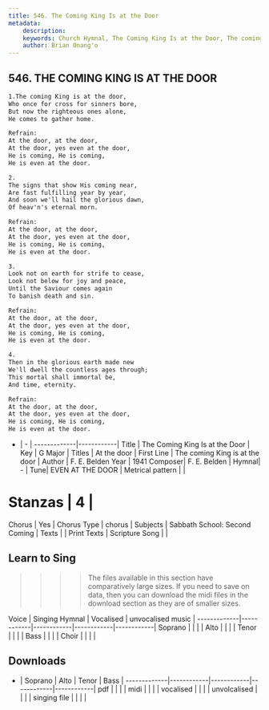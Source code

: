 ```yaml
---
title: 546. The Coming King Is at the Door
metadata:
    description: 
    keywords: Church Hymnal, The Coming King Is at the Door, The coming King is at the door, At the door
    author: Brian Onang'o
---
```



## 546. THE COMING KING IS AT THE DOOR

```txt
1.The coming King is at the door, 
Who once for cross for sinners bore, 
But now the righteous ones alone, 
He comes to gather home. 

Refrain:
At the door, at the door, 
At the door, yes even at the door, 
He is coming, He is coming, 
He is even at the door. 

2.
The signs that show His coming near, 
Are fast fulfilling year by year, 
And soon we'll hail the glorious dawn, 
Of heav'n's eternal morn. 

Refrain:
At the door, at the door, 
At the door, yes even at the door, 
He is coming, He is coming, 
He is even at the door. 

3.
Look not on earth for strife to cease, 
Look not below for joy and peace, 
Until the Saviour comes again 
To banish death and sin. 

Refrain:
At the door, at the door, 
At the door, yes even at the door, 
He is coming, He is coming, 
He is even at the door. 

4.
Then in the glorious earth made new 
We'll dwell the countless ages through; 
This mortal shall immortal be, 
And time, eternity.

Refrain:
At the door, at the door, 
At the door, yes even at the door, 
He is coming, He is coming, 
He is even at the door. 

```

- |   -  |
-------------|------------|
Title | The Coming King Is at the Door |
Key | G Major |
Titles | At the door |
First Line | The coming King is at the door |
Author | F. E. Belden
Year | 1941
Composer| F. E. Belden |
Hymnal|  - |
Tune| EVEN AT THE DOOR |
Metrical pattern | |
# Stanzas | 4 |
Chorus | Yes |
Chorus Type | chorus |
Subjects | Sabbath School: Second Coming |
Texts |  |
Print Texts | 
Scripture Song |  |
  
## Learn to Sing

>>>> The files available in this section have comparatively large sizes. If you need to save on data, then you can download the midi files in the download section as they are of smaller sizes.

Voice |  Singing Hymnal | Vocalised | unvocalised music |
-------------|------------|------------|------------|------------|
Soprano | | | |
Alto | | | |
Tenor | | | |
Bass | | | |
Choir | | | |

## Downloads

- |  Soprano | Alto | Tenor | Bass |
-------------|------------|------------|------------|------------|
pdf | | | |
midi | | | |
vocalised | | | |
unvolcalised | | | |
singing file | | | |
  